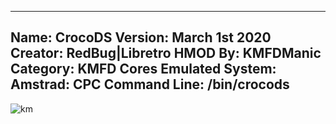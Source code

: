 -----------------------
Name: CrocoDS
Version: March 1st 2020
Creator: RedBug|Libretro
HMOD By: KMFDManic
Category: KMFD Cores
Emulated System: Amstrad: CPC
Command Line: /bin/crocods
-----------------------
![km](https://i.imgur.com/fdQEk1R.png)
